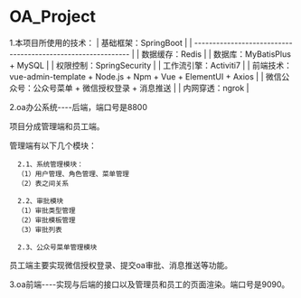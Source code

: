 # OA_Project
1.本项目所使用的技术：
| 基础框架：SpringBoot                                         |
| ------------------------------------------------------------ |
| 数据缓存：Redis                                              |
| 数据库：MyBatisPlus + MySQL                                  |
| 权限控制：SpringSecurity                                     |
| 工作流引擎：Activiti7                                        |
| 前端技术：vue-admin-template + Node.js + Npm + Vue + ElementUI + Axios |
| 微信公众号：公众号菜单 + 微信授权登录 + 消息推送             |
| 内网穿透：ngrok             |

2.oa办公系统----后端，端口号是8800

项目分成管理端和员工端。

管理端有以下几个模块：

      2.1、系统管理模块：
      （1）用户管理、角色管理、菜单管理
      （2）表之间关系

      2.2、审批模块
      （1）审批类型管理
      （2）审批模板管理
      （3）审批列表

      2.3、公众号菜单管理模块

员工端主要实现微信授权登录、提交oa审批、消息推送等功能。

3.oa前端----实现与后端的接口以及管理员和员工的页面渲染。端口号是9090。
